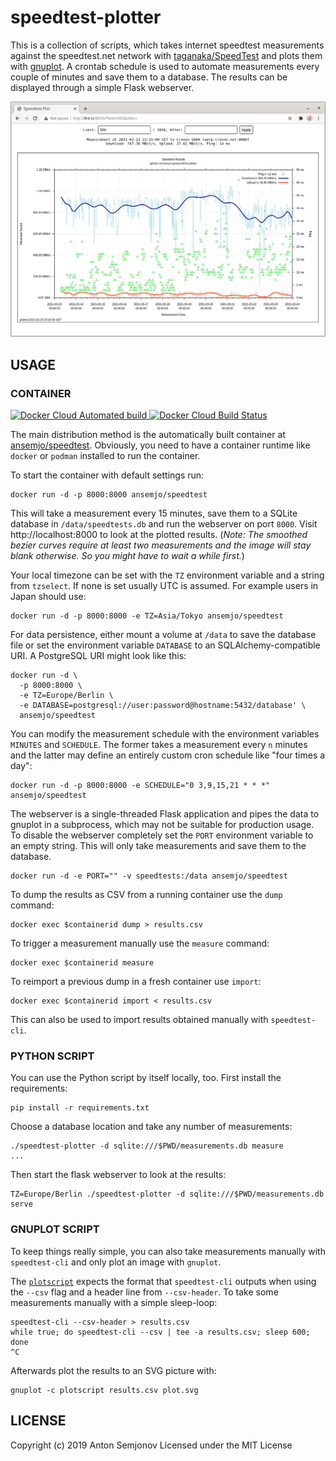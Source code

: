 # speedtest-plotter

This is a collection of scripts, which takes internet speedtest measurements
against the speedtest.net network with [taganaka/SpeedTest](https://github.com/taganaka/SpeedTest) and plots them
with [gnuplot](http://gnuplot.sourceforge.net). A crontab schedule is used
to automate measurements every couple of minutes and save them to a database.
The results can be displayed through a simple Flask webserver.

![example plot of speedtest results](assets/example.png)

## USAGE

### CONTAINER
<a href="https://hub.docker.com/r/ansemjo/speedtest/builds">

![Docker Cloud Automated build](https://img.shields.io/docker/cloud/automated/ansemjo/speedtest)
![Docker Cloud Build Status](https://img.shields.io/docker/cloud/build/ansemjo/speedtest)

</a>

The main distribution method is the automatically built container at
[ansemjo/speedtest](https://hub.docker.com/r/ansemjo/speedtest).
Obviously, you need to have a container runtime like `docker` or `podman`
installed to run the container.

To start the container with default settings run:

    docker run -d -p 8000:8000 ansemjo/speedtest

This will take a measurement every 15 minutes, save them to a SQLite database
in `/data/speedtests.db` and run the webserver on port `8000`. Visit http://localhost:8000
to look at the plotted results. (*Note: The smoothed bezier curves require at least two
measurements and the image will stay blank otherwise. So you might have to wait a while first.*)

Your local timezone can be set with the `TZ` environment variable and a string from
`tzselect`. If none is set usually UTC is assumed. For example users in Japan should use:

    docker run -d -p 8000:8000 -e TZ=Asia/Tokyo ansemjo/speedtest

For data persistence, either mount a volume at `/data` to save the database file
or set the environment variable `DATABASE` to an SQLAlchemy-compatible URI. A PostgreSQL
URI might look like this:

    docker run -d \
      -p 8000:8000 \
      -e TZ=Europe/Berlin \
      -e DATABASE=postgresql://user:password@hostname:5432/database' \
      ansemjo/speedtest

You can modify the measurement schedule with the environment variables `MINUTES` and
`SCHEDULE`. The former takes a measurement every `n` minutes and the latter may define
an entirely custom cron schedule like "four times a day":

    docker run -d -p 8000:8000 -e SCHEDULE="0 3,9,15,21 * * *" ansemjo/speedtest

The webserver is a single-threaded Flask application and pipes the data to gnuplot in a subprocess, which may not be suitable
for production usage. To disable the webserver completely set the `PORT` environment
variable to an empty string. This will only take measurements and save them to the
database.

    docker run -d -e PORT="" -v speedtests:/data ansemjo/speedtest

To dump the results as CSV from a running container use the `dump` command:

    docker exec $containerid dump > results.csv

To trigger a measurement manually use the `measure` command:

    docker exec $containerid measure

To reimport a previous dump in a fresh container use `import`:

    docker exec $containerid import < results.csv

This can also be used to import results obtained manually with `speedtest-cli`.

### PYTHON SCRIPT

You can use the Python script by itself locally, too. First install the requirements:

    pip install -r requirements.txt

Choose a database location and take any number of measurements:

    ./speedtest-plotter -d sqlite:///$PWD/measurements.db measure
    ...

Then start the flask webserver to look at the results:

    TZ=Europe/Berlin ./speedtest-plotter -d sqlite:///$PWD/measurements.db serve

### GNUPLOT SCRIPT

To keep things really simple, you can also take measurements manually with `speedtest-cli` and only
plot an image with `gnuplot`.

The [`plotscript`](plotscript) expects the format that `speedtest-cli` outputs when using the `--csv` flag
and a header line from `--csv-header`. To take some measurements manually with a simple sleep-loop:

    speedtest-cli --csv-header > results.csv
    while true; do speedtest-cli --csv | tee -a results.csv; sleep 600; done
    ^C

Afterwards plot the results to an SVG picture with:

    gnuplot -c plotscript results.csv plot.svg

## LICENSE

Copyright (c) 2019 Anton Semjonov
Licensed under the MIT License
